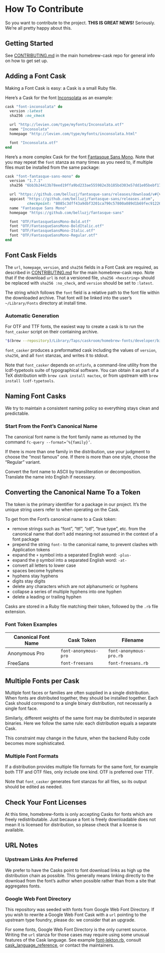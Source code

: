 # How To Contribute

So you want to contribute to the project. **THIS IS GREAT NEWS!** Seriously. We’re all pretty happy about this.

## Getting Started

See [CONTRIBUTING.md](https://github.com/caskroom/homebrew-cask/blob/master/CONTRIBUTING.md) in the main homebrew-cask repo for general info on how to get set up.

## Adding a Font Cask

Making a Font Cask is easy: a Cask is a small Ruby file.

Here’s a Cask for the font [Inconsolata](http://levien.com/type/myfonts/inconsolata.html) as an example:
```ruby
cask "font-inconsolata" do
  version :latest
  sha256 :no_check

  url "http://levien.com/type/myfonts/Inconsolata.otf"
  name "Inconsolata"
  homepage "http://levien.com/type/myfonts/inconsolata.html"

  font "Inconsolata.otf"
end
```

Here’s a more complex Cask for the font [Fantasque Sans Mono](https://github.com/belluzj/fantasque-sans). Note that you may repeat the `font` stanza as many times as you need to, if multiple files must be installed from the same package:

```ruby
cask "font-fantasque-sans-mono" do
  version "1.7.1"
  sha256 "6bb3b24413b78eed19ffa9bd233ae555982e3b185bd303e57dd1e05bebf17352"

  url "https://github.com/belluzj/fantasque-sans/releases/download/v#{version}/FantasqueSansMono.zip"
  appcast "https://github.com/belluzj/fantasque-sans/releases.atom",
          checkpoint: "8085c3dff43a9dbf3201ca790c57800a089d1b69fec91226a600c04d9c681e36"
  name "Fantasque Sans Mono"
  homepage "https://github.com/belluzj/fantasque-sans"

  font "OTF/FantasqueSansMono-Bold.otf"
  font "OTF/FantasqueSansMono-BoldItalic.otf"
  font "OTF/FantasqueSansMono-Italic.otf"
  font "OTF/FantasqueSansMono-Regular.otf"
end
```

## Font Cask Fields

The `url`, `homepage`, `version`, and `sha256` fields in a Font Cask are required, as described in [CONTRIBUTING.md](https://github.com/caskroom/homebrew-cask/blob/master/CONTRIBUTING.md) for the main homebrew-cask repo. Note that if the download `url` is not a versioned file, `sha256 <hexstring>` should be replaced with `sha256 :no_check`, and `version` should be set to `:latest`.

The string which follows the `font` field is a relative path to the font file within the downloaded archive. That font will be linked into the user’s `~/Library/Fonts` directory at install time.

### Automatic Generation

For OTF and TTF fonts, the easiest way to create a cask is to run the `font_casker` script on their containing archive.

```bash
"$(brew --repository)/Library/Taps/caskroom/homebrew-fonts/developer/bin/font_casker" font_archive.zip
```

`font_casker` produces a preformatted cask including the values of `version`, `sha256`, and all `font` stanzas, and writes it to stdout.

Note that `font_casker` depends on `otfinfo`, a command-line utility from the lcdf-typetools suite of typographical software. You can obtain it as part of a TeX distribution with `brew cask install mactex`, or from upstream with `brew install lcdf-typetools`.

## Naming Font Casks

We try to maintain a consistent naming policy so everything stays clean and predictable.

### Start From the Font’s Canonical Name

The canonical font name is the font family name as returned by the command `fc-query --format=’%{family}’`.

If there is more than one family in the distribution, use your judgment to choose the “most famous” one. If there is more than one style, choose the “Regular” variant.

Convert the font name to ASCII by transliteration or decomposition. Translate the name into English if necessary.

## Converting the Canonical Name To a Token

The token is the primary identifier for a package in our project. It’s the unique string users refer to when operating on the Cask.

To get from the Font’s canonical name to a Cask token:

  * remove strings such as “font”, “ttf”, “otf”, “true type”, etc. from the
    canonical name that don’t add meaning not assumed in the context of a font
    package
  * prepend the string `font-` to the canonical name, to prevent clashes
    with Application tokens
  * expand the `+` symbol into a separated English word: `-plus-`
  * expand the `@` symbol into a separated English word: `-at-`
  * convert all letters to lower case
  * spaces become hyphens
  * hyphens stay hyphens
  * digits stay digits
  * delete any characters which are not alphanumeric or hyphens
  * collapse a series of multiple hyphens into one hyphen
  * delete a leading or trailing hyphen

Casks are stored in a Ruby file matching their token, followed by the `.rb` file extension.

### Font Token Examples

Canonical Font Name | Cask Token            | Filename
--------------------|---------------------- |------------------------
Anonymous Pro       | `font-anonymous-pro`  | `font-anonymous-pro.rb`
FreeSans            | `font-freesans`       | `font-freesans.rb`

## Multiple Fonts per Cask

Multiple font faces or families are often supplied in a single distribution. When fonts are distributed together, they should be installed together. Each Cask should correspond to a single binary distribution, not necessarily a single font face.

Similarly, different weights of the same font may be distributed in separate binaries. Here we follow the same rule: each distribution equals a separate Cask.

This constraint may change in the future, when the backend Ruby code becomes more sophisticated.

### Multiple Font Formats

If a distribution provides multiple file formats for the same font, for example both TTF and OTF files, only include one kind. OTF is preferred over TTF.

Note that `font_casker` generates font stanzas for all files, so its output should be edited as needed.

## Check Your Font Licenses

At this time, homebrew-fonts is only accepting Casks for fonts which are freely redistributable. Just because a font is freely downloadable does not mean it is licensed for distribution, so please check that a license is available.

## URL Notes

### Upstream Links Are Preferred

We prefer to have the Casks point to font download links as high up the distribution chain as possible. This generally means linking directly to the download from the font’s author when possible rather than from a site that aggregates fonts.

### Google Web Font Directory

This repository was seeded with fonts from Google Web Font Directory. If you wish to rewrite a Google Web Font Cask with a `url` pointing to the upstream type foundry, please do: we consider that an upgrade.

For some fonts, Google Web Font Directory is the only current source. Writing the `url` stanza for those cases may require using some unusual features of the Cask language. See example [font-lekton.rb](https://github.com/caskroom/homebrew-fonts/blob/68bd19db46cc1b386eda3bcf72fbb70fcbf7a73b/Casks/font-lekton.rb), consult [cask_language_reference](https://github.com/caskroom/homebrew-cask/tree/master/doc/cask_language_reference), or contact the maintainers.
